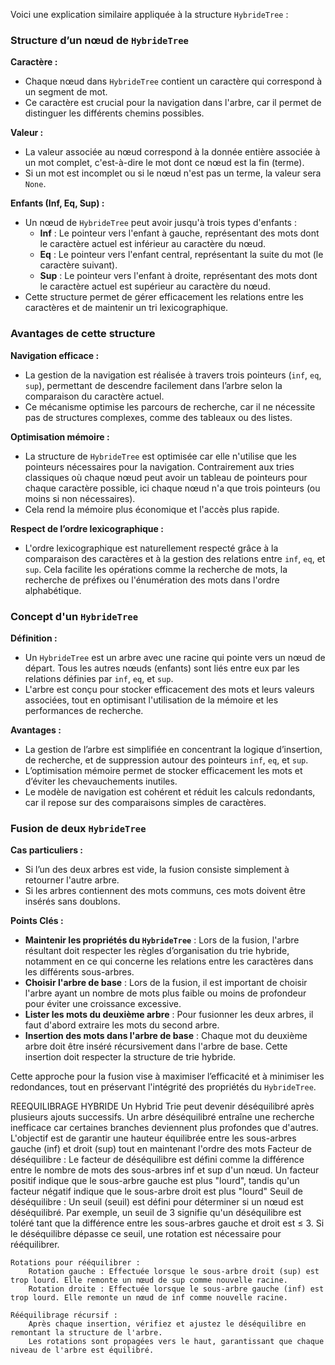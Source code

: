 Voici une explication similaire appliquée à la structure `HybrideTree` :

### Structure d’un nœud de `HybrideTree`

**Caractère :**
- Chaque nœud dans `HybrideTree` contient un caractère qui correspond à un segment de mot.
- Ce caractère est crucial pour la navigation dans l'arbre, car il permet de distinguer les différents chemins possibles.

**Valeur :**
- La valeur associée au nœud correspond à la donnée entière associée à un mot complet, c'est-à-dire le mot dont ce nœud est la fin (terme).
- Si un mot est incomplet ou si le nœud n'est pas un terme, la valeur sera `None`.

**Enfants (Inf, Eq, Sup) :**
- Un nœud de `HybrideTree` peut avoir jusqu'à trois types d'enfants :
  - **Inf** : Le pointeur vers l'enfant à gauche, représentant des mots dont le caractère actuel est inférieur au caractère du nœud.
  - **Eq** : Le pointeur vers l'enfant central, représentant la suite du mot (le caractère suivant).
  - **Sup** : Le pointeur vers l'enfant à droite, représentant des mots dont le caractère actuel est supérieur au caractère du nœud.
- Cette structure permet de gérer efficacement les relations entre les caractères et de maintenir un tri lexicographique.

### Avantages de cette structure

**Navigation efficace :**
- La gestion de la navigation est réalisée à travers trois pointeurs (`inf`, `eq`, `sup`), permettant de descendre facilement dans l’arbre selon la comparaison du caractère actuel.
- Ce mécanisme optimise les parcours de recherche, car il ne nécessite pas de structures complexes, comme des tableaux ou des listes.

**Optimisation mémoire :**
- La structure de `HybrideTree` est optimisée car elle n'utilise que les pointeurs nécessaires pour la navigation. Contrairement aux tries classiques où chaque nœud peut avoir un tableau de pointeurs pour chaque caractère possible, ici chaque nœud n'a que trois pointeurs (ou moins si non nécessaires).
- Cela rend la mémoire plus économique et l'accès plus rapide.

**Respect de l’ordre lexicographique :**
- L'ordre lexicographique est naturellement respecté grâce à la comparaison des caractères et à la gestion des relations entre `inf`, `eq`, et `sup`. Cela facilite les opérations comme la recherche de mots, la recherche de préfixes ou l'énumération des mots dans l'ordre alphabétique.

### Concept d'un `HybrideTree`

**Définition :**
- Un `HybrideTree` est un arbre avec une racine qui pointe vers un nœud de départ. Tous les autres nœuds (enfants) sont liés entre eux par les relations définies par `inf`, `eq`, et `sup`.
- L'arbre est conçu pour stocker efficacement des mots et leurs valeurs associées, tout en optimisant l'utilisation de la mémoire et les performances de recherche.

**Avantages :**
- La gestion de l’arbre est simplifiée en concentrant la logique d’insertion, de recherche, et de suppression autour des pointeurs `inf`, `eq`, et `sup`.
- L’optimisation mémoire permet de stocker efficacement les mots et d’éviter les chevauchements inutiles.
- Le modèle de navigation est cohérent et réduit les calculs redondants, car il repose sur des comparaisons simples de caractères.

### Fusion de deux `HybrideTree`

**Cas particuliers :**
- Si l’un des deux arbres est vide, la fusion consiste simplement à retourner l'autre arbre.
- Si les arbres contiennent des mots communs, ces mots doivent être insérés sans doublons.

**Points Clés :**
- **Maintenir les propriétés du `HybrideTree`** : Lors de la fusion, l'arbre résultant doit respecter les règles d’organisation du trie hybride, notamment en ce qui concerne les relations entre les caractères dans les différents sous-arbres.
- **Choisir l'arbre de base** : Lors de la fusion, il est important de choisir l'arbre ayant un nombre de mots plus faible ou moins de profondeur pour éviter une croissance excessive.
- **Lister les mots du deuxième arbre** : Pour fusionner les deux arbres, il faut d'abord extraire les mots du second arbre.
- **Insertion des mots dans l'arbre de base** : Chaque mot du deuxième arbre doit être inséré récursivement dans l'arbre de base. Cette insertion doit respecter la structure de trie hybride.

Cette approche pour la fusion vise à maximiser l’efficacité et à minimiser les redondances, tout en préservant l'intégrité des propriétés du `HybrideTree`.


REEQUILIBRAGE HYBRIDE
    Un Hybrid Trie peut devenir déséquilibré après plusieurs ajouts successifs. Un arbre déséquilibré entraîne une recherche inefficace car certaines branches deviennent            plus profondes que d'autres. L'objectif est de garantir une hauteur équilibrée entre les sous-arbres gauche (inf) et droit (sup) tout en maintenant l'ordre des mots
    Facteur de déséquilibre :
        Le facteur de déséquilibre est défini comme la différence entre le nombre de mots des sous-arbres inf et sup d'un nœud.
        Un facteur positif indique que le sous-arbre gauche est plus "lourd", tandis qu'un facteur négatif indique que le sous-arbre droit est plus "lourd"
    Seuil de déséquilibre :
        Un seuil (seuil) est défini pour déterminer si un nœud est déséquilibré. Par exemple, un seuil de 3 signifie qu'un déséquilibre est toléré 
        tant que la différence entre les sous-arbres gauche et droit est ≤ 3. Si le déséquilibre dépasse ce seuil, une rotation est nécessaire pour rééquilibrer.

    Rotations pour rééquilibrer :
        Rotation gauche : Effectuée lorsque le sous-arbre droit (sup) est trop lourd. Elle remonte un nœud de sup comme nouvelle racine.
        Rotation droite : Effectuée lorsque le sous-arbre gauche (inf) est trop lourd. Elle remonte un nœud de inf comme nouvelle racine.

    Rééquilibrage récursif :
        Après chaque insertion, vérifiez et ajustez le déséquilibre en remontant la structure de l'arbre.
        Les rotations sont propagées vers le haut, garantissant que chaque niveau de l'arbre est équilibré.
